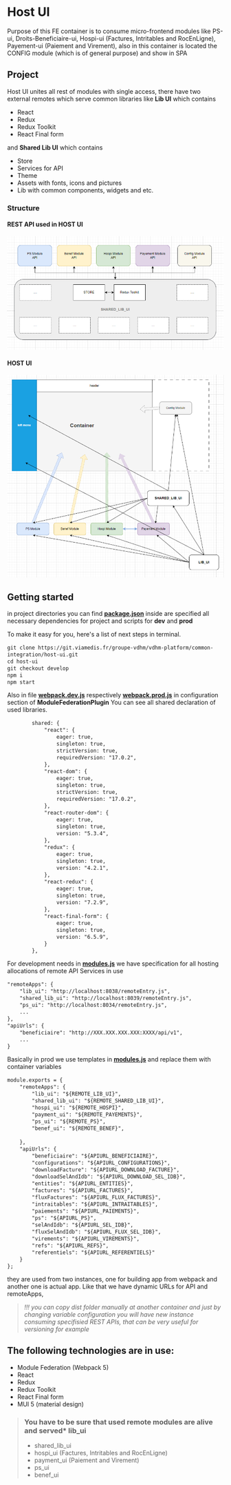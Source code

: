 # Host UI

Purpose of this FE container is to consume micro-frontend modules
like PS-ui, Droits-Beneficiaire-ui, Hospi-ui (Factures, Intritables and RocEnLigne), Payement-ui (Paiement and Virement), also in this container is located the CONFIG module (which is of general purpose)  and show in SPA

## Project
Host UI unites all rest of modules with single access, there have two external remotes which serve common libraries like 
**Lib UI** which contains  
* React
* Redux
* Redux Toolkit
* React Final form

and **Shared Lib UI** which contains
* Store
* Services for API
* Theme
* Assets with fonts, icons and pictures
* Lib with common components, widgets and etc.


### Structure

####  REST API used in HOST UI
![API-flow.png](documentation/API-flow.png)

####  HOST UI
![UsageModules.png](documentation/UsageModules.png)
## Getting started

in project directories you can find **[package.json](package.json)** inside are specified all necessary dependencies for project and scripts for **dev** and **prod**

To make it easy for you, here's a list of next steps in terminal.

```
git clone https://git.viamedis.fr/groupe-vdhm/vdhm-platform/common-integration/host-ui.git
cd host-ui
git checkout develop
npm i
npm start
```

 
Also in file **[webpack.dev.js](webpack.dev.js)** respectively **[webpack.prod.js](webpack.prod.js)** in configuration section of **ModuleFederationPlugin** You can see all shared declaration of used libraries.

            shared: {
                "react": {
                    eager: true,
                    singleton: true,
                    strictVersion: true,
                    requiredVersion: "17.0.2",
                },
                "react-dom": {
                    eager: true,
                    singleton: true,
                    strictVersion: true,
                    requiredVersion: "17.0.2",
                },
                "react-router-dom": {
                    eager: true,
                    singleton: true,
                    version: "5.3.4",
                },
                "redux": {
                    eager: true,
                    singleton: true,
                    version: "4.2.1",
                },
                "react-redux": {
                    eager: true,
                    singleton: true,
                    version: "7.2.9",
                },
                "react-final-form": {
                    eager: true,
                    singleton: true,
                    version: "6.5.9",
                }
            },

For development needs in **[modules.js](public%2Fmodules.js)** we have specification for all hosting allocations of remote API Services in use

	"remoteApps": {
		"lib_ui": "http://localhost:8038/remoteEntry.js",
		"shared_lib_ui": "http://localhost:8039/remoteEntry.js",
		"ps_ui": "http://localhost:8034/remoteEntry.js",
		...
	},
	"apiUrls": {
		"beneficiaire": "http://XXX.XXX.XXX.XXX:XXXX/api/v1",
		...
	}

Basically in prod we use templates in **[modules.js](public_template%2Fmodules.js)** and replace them with container variables 

    module.exports = {
        "remoteApps": {
            "lib_ui": "${REMOTE_LIB_UI}",
            "shared_lib_ui": "${REMOTE_SHARED_LIB_UI}",
            "hospi_ui": "${REMOTE_HOSPI}",
            "payment_ui": "${REMOTE_PAYEMENTS}",
            "ps_ui": "${REMOTE_PS}",
            "benef_ui": "${REMOTE_BENEF}",
    
        },
        "apiUrls": {
            "beneficiaire": "${APIURL_BENEFICIAIRE}",
            "configurations": "${APIURL_CONFIGURATIONS}",
            "downloadFacture": "${APIURL_DOWNLOAD_FACTURE}",
            "downloadSelAndIdb": "${APIURL_DOWNLOAD_SEL_IDB}",
            "entities": "${APIURL_ENTITIES}",
            "factures": "${APIURL_FACTURES}",
            "fluxFactures": "${APIURL_FLUX_FACTURES}",
            "intraitables": "${APIURL_INTRAITABLES}",
            "paiements": "${APIURL_PAIEMENTS}",
            "ps": "${APIURL_PS}",
            "selAndIdb": "${APIURL_SEL_IDB}",
            "fluxSelAndIdb": "${APIURL_FLUX_SEL_IDB}",
            "virements": "${APIURL_VIREMENTS}",
            "refs": "${APIURL_REFS}",
            "referentiels": "${APIURL_REFERENTIELS}"
        }
    };


they are used from two instances, one for building app from webpack
and another one is actual app. Like that we have dynamic URLs for API and remoteApps,

>*!!! you can copy dist folder manually at another container and just by changing variable configuration you will have new instance consuming specifisied REST APIs, that can be very useful for versioning for example*


## The following technologies are in use:

* Module Federation (Webpack 5)
* React
* Redux
* Redux Toolkit
* React Final form
* MUI 5 (material design)

>### You have to be sure that used remote modules are alive and served* lib_ui
>* shared_lib_ui
>* hospi_ui (Factures, Intritables and RocEnLigne)
>* payment_ui (Paiement and Virement)
>* ps_ui
>* benef_ui


